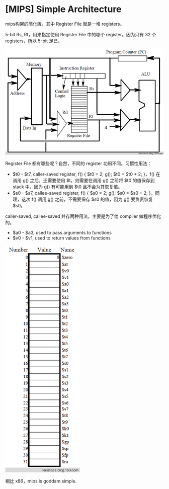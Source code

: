 # [MIPS] Simple Architecture

mips构架的简化版，其中 Register File 就是一堆 registers。

5-bit Rs, Rt，用来指定使用 Register File 中的哪个 register。因为只有 32 个 registers，所以 5-bit 足已。

![](2010_09_18_MIPS_Architecture_image_01.png)

Register File 都有哪些呢？自然，不同的 register 功用不同。习惯性用法：

* $t0 - $t7, caller-saved register, f() { $t0 = 2; g(); $t0 = $t0 + 2; }，f() 在调用 g() 之后，还需要使用 $t，则需要在调用 g() 之前将 $t0 的值保存到 stack 中，因为 g() 有可能用到 $t0 且不会为其恢复值。
* $s0 - $s7, callee-saved register, f() { $s0 = 2; g(); $s0 = $s0 + 2; }，同理，这次 f() 调用 g() 之前，不需要保存 $s0 的值，因为 g() 要负责恢复 $s0。

caller-saved, callee-saved 并存两种用法，主要是为了给 compiler 做程序优化的。

* $a0 - $a3, used to pass arguments to functions
* $v0 - $v1, used to return values from functions

![](2010_09_18_MIPS_Architecture_image_02.png)

相比 x86，mips is goddam simple.
